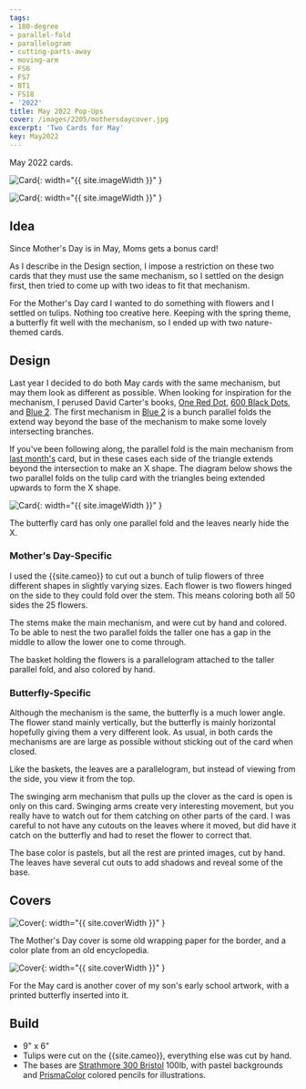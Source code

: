 ```yaml
---
tags:
- 180-degree
- parallel-fold
- parallelogram
- cutting-parts-away
- moving-arm
- FS6
- FS7
- BT1
- FS18
- '2022'
title: May 2022 Pop-Ups
cover: /images/2205/mothersdaycover.jpg
excerpt: 'Two Cards for May'
key: May2022
---
```

May 2022 cards.

![Card]({{site.baseurl}}/images/2205/mothersday.gif){: width="{{ site.imageWidth }}" }

![Card]({{site.baseurl}}/images/2205/butterfly.gif){: width="{{ site.imageWidth }}" }

## Idea

Since Mother's Day is in May, Moms gets a bonus card!

As I describe in the Design section, I impose a restriction on these two cards that they must use the same mechanism, so I settled on the design first, then tried to come up with two ideas to fit that mechanism.

For the Mother's Day card I wanted to do something with flowers and I settled on tulips. Nothing too creative here. Keeping with the spring theme, a butterfly fit well with the mechanism, so I ended up with two nature-themed cards.

## Design

Last year I decided to do both May cards with the same mechanism, but may them look as different as possible. When looking for inspiration for the mechanism, I perused David Carter's books, [One Red Dot](/books.html#one-red-dot), [600 Black Dots](/books.html#600-black-spots), and [Blue 2](/books.html#blue-2). The first mechanism in [Blue 2](/books.html#blue-2) is a bunch parallel folds the extend way beyond the base of the mechanism to make some lovely intersecting branches.

If you've been following along, the parallel fold is the main mechanism from [last month's](/2022/03/26/bridge.html) card, but in these cases each side of the triangle extends beyond the intersection to make an X shape. The diagram below shows the two parallel folds on the tulip card with the triangles being extended upwards to form the X shape.

![Card]({{site.baseurl}}/images/2205/triangle.jpg){: width="{{ site.imageWidth }}" }

The butterfly card has only one parallel fold and the leaves nearly hide the X.

### Mother's Day-Specific

I used the {{site.cameo}} to cut out a bunch of tulip flowers of three different shapes in slightly varying sizes. Each flower is two flowers hinged on the side to they could fold over the stem. This means coloring both all 50 sides the 25 flowers.

The stems make the main mechanism, and were cut by hand and colored. To be able to nest the two parallel folds the taller one has a gap in the middle to allow the lower one to come through.

The basket holding the flowers is a parallelogram attached to the taller parallel fold, and also colored by hand.

### Butterfly-Specific

Although the mechanism is the same, the butterfly is a much lower angle. The flower stand mainly vertically, but the butterfly is mainly horizontal hopefully giving them a very different look. As usual, in both cards the mechanisms are are large as possible without sticking out of the card when closed.

Like the baskets, the leaves are a parallelogram, but instead of viewing from the side, you view it from the top.

The swinging arm mechanism that pulls up the clover as the card is open is only on this card. Swinging arms create very interesting movement, but you really have to watch out for them catching on other parts of the card. I was careful to not have any cutouts on the leaves where it moved, but did have it catch on the butterfly and had to reset the flower to correct that.

The base color is pastels, but all the rest are printed images, cut by hand. The leaves have several cut outs to add shadows and reveal some of the base.

## Covers

![Cover]({{site.baseurl}}{{page.cover}}){: width="{{ site.coverWidth }}" }

The Mother's Day cover is some old wrapping paper for the border, and a color plate from an old encyclopedia.

![Cover]({{site.baseurl}}/images/2205/butterflycover.jpg){: width="{{ site.coverWidth }}" }

For the May card is another cover of my son's early school artwork, with a printed butterfly inserted into it.

## Build

- 9" x 6"
- Tulips were cut on the {{site.cameo}}, everything else was cut by hand.
- The bases are [Strathmore 300 Bristol](/supplies.html#strathmore-300-bristol) 100lb, with pastel backgrounds and [PrismaColor](/supplies.html#prismacolor-colored-pencils) colored pencils for illustrations.
